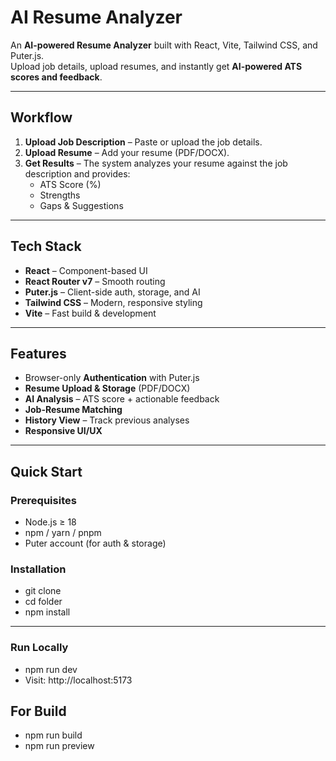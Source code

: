 # AI Resume Analyzer

An **AI-powered Resume Analyzer** built with React, Vite, Tailwind CSS, and Puter.js.  
Upload job details, upload resumes, and instantly get **AI-powered ATS scores and feedback**.

---

##  Workflow

1. **Upload Job Description** – Paste or upload the job details.  
2. **Upload Resume** – Add your resume (PDF/DOCX).  
3. **Get Results** – The system analyzes your resume against the job description and provides:  
   - ATS Score (%)  
   - Strengths  
   - Gaps & Suggestions  

---

##  Tech Stack

- **React** – Component-based UI  
- **React Router v7** – Smooth routing  
- **Puter.js** – Client-side auth, storage, and AI  
- **Tailwind CSS** – Modern, responsive styling  
- **Vite** – Fast build & development  

---

##  Features

-  Browser-only **Authentication** with Puter.js  
-  **Resume Upload & Storage** (PDF/DOCX)  
-  **AI Analysis** – ATS score + actionable feedback  
-  **Job-Resume Matching**  
-  **History View** – Track previous analyses  
-  **Responsive UI/UX**  

---

##  Quick Start

### Prerequisites
- Node.js ≥ 18  
- npm / yarn / pnpm  
- Puter account (for auth & storage)

### Installation

* git clone <your-repo-url>
* cd  folder
* npm install

--- 
### Run Locally

* npm run dev
* Visit: http://localhost:5173

## For Build

* npm run build
* npm run preview

